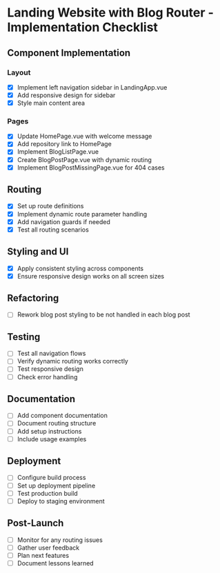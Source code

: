 # Landing Website with Blog Router - Implementation Checklist

## Component Implementation

### Layout

- [x] Implement left navigation sidebar in LandingApp.vue
- [x] Add responsive design for sidebar
- [x] Style main content area

### Pages

- [x] Update HomePage.vue with welcome message
- [x] Add repository link to HomePage
- [x] Implement BlogListPage.vue
- [x] Create BlogPostPage.vue with dynamic routing
- [x] Implement BlogPostMissingPage.vue for 404 cases

## Routing

- [x] Set up route definitions
- [x] Implement dynamic route parameter handling
- [x] Add navigation guards if needed
- [x] Test all routing scenarios

## Styling and UI

- [x] Apply consistent styling across components
- [x] Ensure responsive design works on all screen sizes

## Refactoring

- [ ] Rework blog post styling to be not handled in each blog post

## Testing

- [ ] Test all navigation flows
- [ ] Verify dynamic routing works correctly
- [ ] Test responsive design
- [ ] Check error handling

## Documentation

- [ ] Add component documentation
- [ ] Document routing structure
- [ ] Add setup instructions
- [ ] Include usage examples

## Deployment

- [ ] Configure build process
- [ ] Set up deployment pipeline
- [ ] Test production build
- [ ] Deploy to staging environment

## Post-Launch

- [ ] Monitor for any routing issues
- [ ] Gather user feedback
- [ ] Plan next features
- [ ] Document lessons learned
